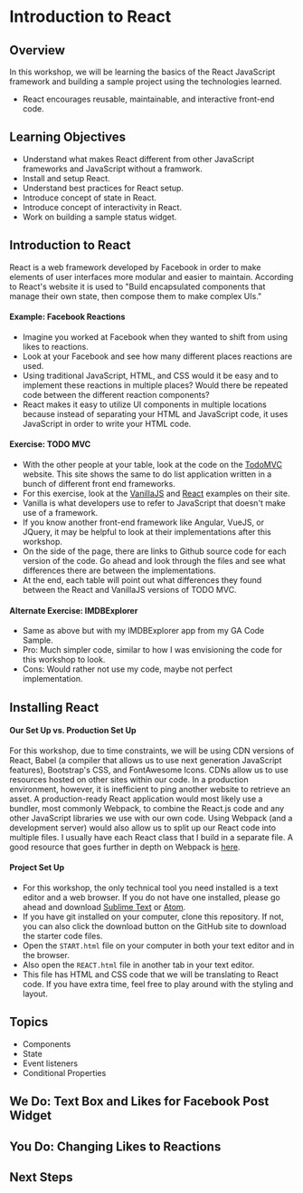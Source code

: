 # Introduction to React

## Overview
In this workshop, we will be learning the basics of the React JavaScript framework and building a sample project using the technologies learned.
* React encourages reusable, maintainable, and interactive front-end code.

## Learning Objectives
* Understand what makes React different from other JavaScript frameworks and JavaScript without a framwork.
* Install and setup React.
* Understand best practices for React setup.
* Introduce concept of state in React.
* Introduce concept of interactivity in React.
* Work on building a sample status widget.

## Introduction to React
React is a web framework developed by Facebook in order to make elements of user interfaces more modular and easier to maintain. According to React's website it is used to "Build encapsulated components that manage their own state, then compose them to make complex UIs."

#### Example: Facebook Reactions
* Imagine you worked at Facebook when they wanted to shift from using likes to reactions.
* Look at your Facebook and see how many different places reactions are used.
* Using traditional JavaScript, HTML, and CSS would it be easy and to implement these reactions in multiple places? Would there be repeated code between the different reaction components?
* React makes it easy to utilize UI components in multiple locations because instead of separating your HTML and JavaScript code, it uses JavaScript in order to write your HTML code.

#### Exercise: TODO MVC
* With the other people at your table, look at the code on the [TodoMVC](http://todomvc.com/) website. This site shows the same to do list application written in a bunch of different front end frameworks. 
* For this exercise, look at the [VanillaJS](http://todomvc.com/examples/vanillajs/) and [React](http://todomvc.com/examples/react/#/) examples on their site.
* Vanilla is what developers use to refer to JavaScript that doesn't make use of a framework.
* If you know another front-end framework like Angular, VueJS, or JQuery, it may be helpful to look at their implementations after this workshop.
* On the side of the page, there are links to Github source code for each version of the code. Go ahead and look through the files and see what differences there are between the implementations. 
* At the end, each table will point out what differences they found between the React and VanillaJS versions of TODO MVC.

#### Alternate Exercise: IMDBExplorer
* Same as above but with my IMDBExplorer app from my GA Code Sample.
* Pro: Much simpler code, similar to how I was envisioning the code for this workshop to look.
* Cons: Would rather not use my code, maybe not perfect implementation.

## Installing React

#### Our Set Up vs. Production Set Up
For this workshop, due to time constraints, we will be using CDN versions of React, Babel (a compiler that allows us to use next generation JavaScript features), Bootstrap's CSS, and FontAwesome Icons. CDNs allow us to use resources hosted on other sites within our code. In a production environment, however, it is inefficient to ping another website to retrieve an asset. A production-ready React application would most likely use a bundler, most commonly Webpack, to combine the React.js code and any other JavaScript libraries we use with our own code. Using Webpack (and a development server) would also allow us to split up our React code into multiple files. I usually have each React class that I build in a separate file. A good resource that goes further in depth on Webpack is [here](http://blog.andrewray.me/webpack-when-to-use-and-why/).

#### Project Set Up
* For this workshop, the only technical tool you need installed is a text editor and a web browser. If you do not have one installed, please go ahead and download [Sublime Text](https://www.sublimetext.com/) or [Atom](https://atom.io/).
* If you have git installed on your computer, clone this repository. If not, you can also click the download button on the GitHub site to download the starter code files.
* Open the `START.html` file on your computer in both your text editor and in the browser. 
* Also open the `REACT.html` file in another tab in your text editor.
* This file has HTML and CSS code that we will be translating to React code. If you have extra time, feel free to play around with the styling and layout.

## Topics
* Components 
* State
* Event listeners
* Conditional Properties 

## We Do: Text Box and Likes for Facebook Post Widget

## You Do: Changing Likes to Reactions

## Next Steps
